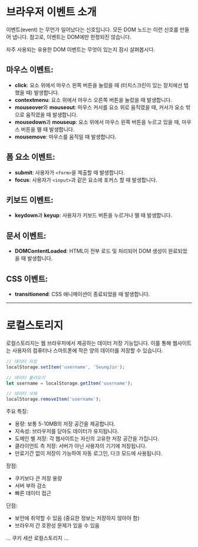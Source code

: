 # 브라우저 이벤트 소개
이벤트(event) 는 무언가 일어났다는 신호입니다. 모든 DOM 노드는 이런 신호를 만들어 냅니다. 참고로, 이벤트는 DOM에만 한정되진 않습니다.

자주 사용되는 유용한 DOM 이벤트는 무엇이 있는지 잠시 살펴봅시다.

## 마우스 이벤트:
- **click**: 요소 위에서 마우스 왼쪽 버튼을 눌렀을 때 (터치스크린이 있는 장치에선 탭 했을 때) 발생합니다.
- **contextmenu**: 요소 위에서 마우스 오른쪽 버튼을 눌렀을 때 발생합니다.
- **mouseover**와 **mouseout**: 마우스 커서를 요소 위로 움직였을 때, 커서가 요소 밖으로 움직였을 때 발생합니다.
- **mousedown**과 **mouseup**: 요소 위에서 마우스 왼쪽 버튼을 누르고 있을 때, 마우스 버튼을 뗄 때 발생합니다.
- **mousemove**: 마우스를 움직일 때 발생합니다.


## 폼 요소 이벤트:
- **submit**: 사용자가 `<form>`을 제출할 때 발생합니다.
- **focus**: 사용자가 `<input>`과 같은 요소에 포커스 할 때 발생합니다.

## 키보드 이벤트:
- **keydown**과 **keyup**: 사용자가 키보드 버튼을 누르거나 뗄 때 발생합니다.

## 문서 이벤트:
- **DOMContentLoaded**: HTML이 전부 로드 및 처리되어 DOM 생성이 완료되었을 때 발생합니다.

## CSS 이벤트:
- **transitionend**: CSS 애니메이션이 종료되었을 때 발생합니다.


***

# 로컬스토리지
로컬스토리지는 웹 브라우저에서 제공하는 데이터 저장 기능입니다. 이를 통해 웹사이트는 사용자의 컴퓨터나 스마트폰에 작은 양의 데이터를 저장할 수 있습니다.

``` js
// 데이터 저장
localStorage.setItem('username', 'SeungJin');

// 데이터 불러오기
let username = localStorage.getItem('username');

// 데이터 삭제
localStorage.removeItem('username');
```

주요 특징:
- 용량: 보통 5-10MB의 저장 공간을 제공합니다.
- 지속성: 브라우저를 닫아도 데이터가 유지됩니다.
- 도메인 별 저장: 각 웹사이트는 자신의 고유한 저장 공간을 가집니다.
- 클라이언트 측 저장: 서버가 아닌 사용자의 기기에 저장됩니다.
- 만료기간 없이 저장이 가능하여 자동 로그인, 다크 모드에 사용됩니다.

장점:
- 쿠키보다 큰 저장 용량
- 서버 부하 감소
- 빠른 데이터 접근

단점:
- 보안에 취약할 수 있음 (중요한 정보는 저장하지 않아야 함)
- 브라우저 간 호환성 문제가 있을 수 있음

... 쿠키 세션 로컬스토리지 ...